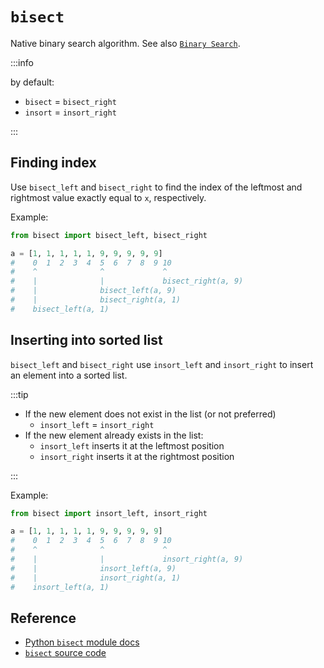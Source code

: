 # `bisect`

Native binary search algorithm. See also [`Binary Search`](../snippets/binary-search.mdx).

:::info

by default:

- `bisect` = `bisect_right`
- `insort` = `insort_right`

:::

## Finding index

Use `bisect_left` and `bisect_right` to find the index of the leftmost and rightmost value exactly equal to `x`, respectively.

Example:

```python
from bisect import bisect_left, bisect_right

a = [1, 1, 1, 1, 1, 9, 9, 9, 9, 9]
#    0  1  2  3  4  5  6  7  8  9 10
#    ^              ^             ^
#    |              |             bisect_right(a, 9)
#    |              bisect_left(a, 9)
#    |              bisect_right(a, 1)
#    bisect_left(a, 1)
```

## Inserting into sorted list

`bisect_left` and `bisect_right` use `insort_left` and `insort_right` to insert an element into a sorted list.

:::tip

- If the new element does not exist in the list (or not preferred)
  - `insort_left` = `insort_right`
- If the new element already exists in the list:
  - `insort_left` inserts it at the leftmost position
  - `insort_right` inserts it at the rightmost position

:::

Example:

```python
from bisect import insort_left, insort_right

a = [1, 1, 1, 1, 1, 9, 9, 9, 9, 9]
#    0  1  2  3  4  5  6  7  8  9 10
#    ^              ^             ^
#    |              |             insort_right(a, 9)
#    |              insort_left(a, 9)
#    |              insort_right(a, 1)
#    insort_left(a, 1)
```

## Reference

- [Python `bisect` module docs](https://docs.python.org/3/library/bisect.html)
- [`bisect` source code](https://github.com/python/cpython/blob/main/Lib/bisect.py)
